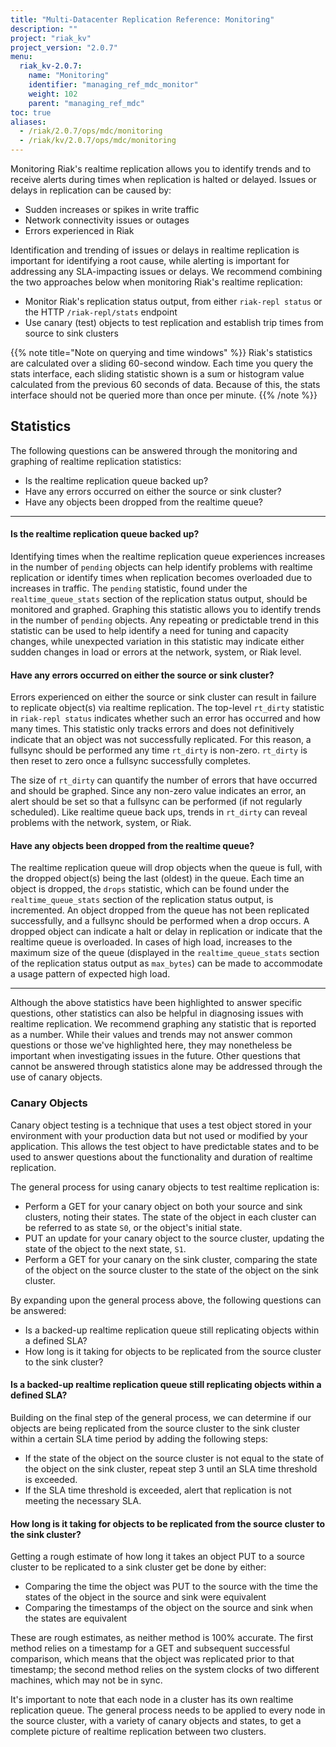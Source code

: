 ```yaml
---
title: "Multi-Datacenter Replication Reference: Monitoring"
description: ""
project: "riak_kv"
project_version: "2.0.7"
menu:
  riak_kv-2.0.7:
    name: "Monitoring"
    identifier: "managing_ref_mdc_monitor"
    weight: 102
    parent: "managing_ref_mdc"
toc: true
aliases:
  - /riak/2.0.7/ops/mdc/monitoring
  - /riak/kv/2.0.7/ops/mdc/monitoring
---
```


Monitoring Riak's realtime replication allows you to identify trends and
to receive alerts during times when replication is halted or delayed.
Issues or delays in replication can be caused by:

* Sudden increases or spikes in write traffic
* Network connectivity issues or outages
* Errors experienced in Riak

Identification and trending of issues or delays in realtime replication
is important for identifying a root cause, while alerting is important
for addressing any SLA-impacting issues or delays. We recommend
combining the two approaches below when monitoring Riak's realtime
replication:

* Monitor Riak's replication status output, from either `riak-repl
  status` or the HTTP `/riak-repl/stats` endpoint
* Use canary (test) objects to test replication and establish trip times
  from source to sink clusters

{{% note title="Note on querying and time windows" %}}
Riak's statistics are calculated over a sliding 60-second window. Each time
you query the stats interface, each sliding statistic shown is a sum or
histogram value calculated from the previous 60 seconds of data. Because of
this, the stats interface should not be queried more than once per minute.
{{% /note %}}

## Statistics

The following questions can be answered through the monitoring and
graphing of realtime replication statistics:

* Is the realtime replication queue backed up?
* Have any errors occurred on either the source or sink cluster?
* Have any objects been dropped from the realtime queue?

---

#### Is the realtime replication queue backed up?

Identifying times when the realtime replication queue experiences
increases in the number of `pending` objects can help identify problems
with realtime replication or identify times when replication becomes
overloaded due to increases in traffic. The `pending` statistic, found
under the `realtime_queue_stats` section of the replication status
output, should be monitored and graphed. Graphing this statistic allows
you to identify trends in the number of `pending` objects. Any repeating
or predictable trend in this statistic can be used to help identify a
need for tuning and capacity changes, while unexpected variation in this
statistic may indicate either sudden changes in load or errors at the
network, system, or Riak level.

#### Have any errors occurred on either the source or sink cluster?

Errors experienced on either the source or sink cluster can result in
failure to replicate object(s) via realtime replication. The top-level
`rt_dirty` statistic in `riak-repl status` indicates whether such an
error has occurred and how many times. This statistic only tracks
errors and does not definitively indicate that an object was not
successfully replicated. For this reason, a fullsync should be performed
any time `rt_dirty` is non-zero. `rt_dirty` is then reset to zero once a
fullsync successfully completes.

The size of `rt_dirty` can quantify the number of errors that have
occurred and should be graphed. Since any non-zero value indicates an
error, an alert should be set so that a fullsync can be performed (if
not regularly scheduled). Like realtime queue back ups, trends in
`rt_dirty` can reveal problems with the network, system, or Riak.

#### Have any objects been dropped from the realtime queue?

The realtime replication queue will drop objects when the queue is full,
with the dropped object(s) being the last (oldest) in the queue. Each
time an object is dropped, the `drops` statistic, which can be found
under the `realtime_queue_stats` section of the replication status
output, is incremented. An object dropped from the queue has not been
replicated successfully, and a fullsync should be performed when a drop
occurs. A dropped object can indicate a halt or delay in replication or
indicate that the realtime queue is overloaded. In cases of high load,
increases to the maximum size of the queue (displayed in the
`realtime_queue_stats` section of the replication status output as
`max_bytes`) can be made to accommodate a usage pattern of expected high
load.

---

Although the above statistics have been highlighted to answer specific
questions, other statistics can also be helpful in diagnosing issues
with realtime replication. We recommend graphing any statistic that is
reported as a number. While their values and trends may not answer
common questions or those we've highlighted here, they may nonetheless
be important when investigating issues in the future. Other questions
that cannot be answered through statistics alone may be addressed
through the use of canary objects.

### Canary Objects

Canary object testing is a technique that uses a test object stored in
your environment with your production data but not used or modified by
your application. This allows the test object to have predictable states
and to be used to answer questions about the functionality and duration
of realtime replication.

The general process for using canary objects to test realtime replication is:

* Perform a GET for your canary object on both your source and sink
  clusters, noting their states. The state of the object in each cluster
  can be referred to as state `S0`, or the object's initial state.
* PUT an update for your canary object to the source cluster, updating
  the state of the object to the next state, `S1`.
* Perform a GET for your canary on the sink cluster, comparing the state
  of the object on the source cluster to the state of the object on the
  sink cluster.

By expanding upon the general process above, the following questions can
be answered:

* Is a backed-up realtime replication queue still replicating objects
  within a defined SLA?
* How long is it taking for objects to be replicated from the source
  cluster to the sink cluster?

#### Is a backed-up realtime replication queue still replicating objects within a defined SLA?

Building on the final step of the general process, we can determine if
our objects are being replicated from the source cluster to the sink
cluster within a certain SLA time period by adding the following steps:

- If the state of the object on the source cluster is not equal to the
  state of the object on the sink cluster, repeat step 3 until an SLA
  time threshold is exceeded.
- If the SLA time threshold is exceeded, alert that replication is not
  meeting the necessary SLA.

#### How long is it taking for objects to be replicated from the source cluster to the sink cluster?

Getting a rough estimate of how long it takes an object PUT to a source
cluster to be replicated to a sink cluster get be done by either:

* Comparing the time the object was PUT to the source with the time the
  states of the object in the source and sink were equivalent
* Comparing the timestamps of the object on the source and sink when the
  states are equivalent

These are rough estimates, as neither method is 100% accurate. The first
method relies on a timestamp for a GET and subsequent successful
comparison, which means that the object was replicated prior to that
timestamp; the second method relies on the system clocks of two
different machines, which may not be in sync.

It's important to note that each node in a cluster has its own realtime
replication queue. The general process needs to be applied to every
node in the source cluster, with a variety of canary objects and states,
to get a complete picture of realtime replication between two clusters.
